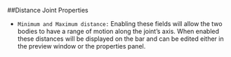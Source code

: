 ##Distance Joint Properties

- `Minimum and Maximum distance:` Enabling these fields will allow the two bodies to have a range of motion along the joint’s axis.  When enabled these distances will be displayed on the bar and can be edited either in the preview window or the properties panel.
